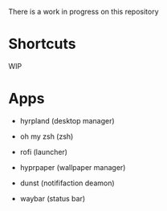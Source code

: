 
There is a work in progress on this repository
# Shortcuts
WIP 




# Apps

- hyrpland (desktop manager)

- oh my zsh (zsh)

- rofi (launcher)

- hyprpaper (wallpaper manager)

- dunst (notififaction deamon)

- waybar (status bar)
